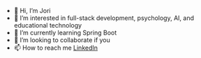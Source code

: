 - 👋 Hi, I’m Jori
- 👀 I’m interested in full-stack development, psychology, AI, and educational technology
- 🌱 I’m currently learning Spring Boot
- 💞️ I’m looking to collaborate if you
- 📫 How to reach me [LinkedIn](https://www.linkedin.com/in/joriblankestijn/)

<!---
Jori-B/Jori-B is a ✨ special ✨ repository because its `README.md` (this file) appears on your GitHub profile.
You can click the Preview link to take a look at your changes.
--->
